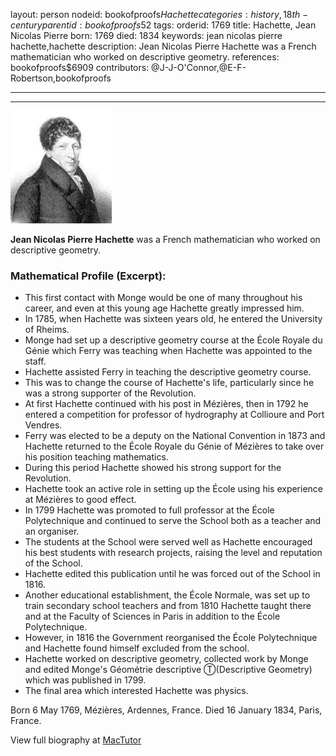 layout: person
nodeid: bookofproofs$Hachette
categories: history,18th-century
parentid: bookofproofs$52
tags: 
orderid: 1769
title: Hachette, Jean Nicolas Pierre
born: 1769
died: 1834
keywords: jean nicolas pierre hachette,hachette
description: Jean Nicolas Pierre Hachette was a French mathematician who worked on descriptive geometry.
references: bookofproofs$6909
contributors: @J-J-O'Connor,@E-F-Robertson,bookofproofs

---



---

![Hachette.jpg](https://github.com/bookofproofs/bookofproofs.github.io/blob/main/_sources/_assets/images/portraits/Hachette.jpg?raw=true)

**Jean Nicolas Pierre Hachette** was a French mathematician who worked on descriptive geometry.

### Mathematical Profile (Excerpt):
* This first contact with Monge would be one of many throughout his career, and even at this young age Hachette greatly impressed him.
* In 1785, when Hachette was sixteen years old, he entered the University of Rheims.
* Monge had set up a descriptive geometry course at the École Royale du Génie which Ferry was teaching when Hachette was appointed to the staff.
* Hachette assisted Ferry in teaching the descriptive geometry course.
* This was to change the course of Hachette's life, particularly since he was a strong supporter of the Revolution.
* At first Hachette continued with his post in Mézières, then in 1792 he entered a competition for professor of hydrography at Collioure and Port Vendres.
* Ferry was elected to be a deputy on the National Convention in 1873 and Hachette returned to the École Royale du Génie of Mézières to take over his position teaching mathematics.
* During this period Hachette showed his strong support for the Revolution.
* Hachette took an active role in setting up the École using his experience at Mézières to good effect.
* In 1799 Hachette was promoted to full professor at the École Polytechnique and continued to serve the School both as a teacher and an organiser.
* The students at the School were served well as Hachette encouraged his best students with research projects, raising the level and reputation of the School.
* Hachette edited this publication until he was forced out of the School in 1816.
* Another educational establishment, the École Normale, was set up to train secondary school teachers and from 1810 Hachette taught there and at the Faculty of Sciences in Paris in addition to the École Polytechnique.
* However, in 1816 the Government reorganised the École Polytechnique and Hachette found himself excluded from the school.
* Hachette worked on descriptive geometry, collected work by Monge and edited Monge's Géométrie descriptive Ⓣ(Descriptive Geometry) which was published in 1799.
* The final area which interested Hachette was physics.

Born 6 May 1769, Mézières, Ardennes, France. Died 16 January 1834, Paris, France.

View full biography at [MacTutor](https://mathshistory.st-andrews.ac.uk/Biographies/Hachette/)
